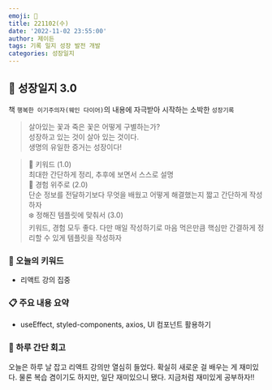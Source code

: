 ```yaml
---
emoji: 🌱
title: 221102(수)
date: '2022-11-02 23:55:00'
author: 제이든
tags: 기록 일지 성장 발전 개발
categories: 성장일지
---
```


## 🎄 성장일지 3.0

책 `행복한 이기주의자(웨인 다이어)`의 내용에 자극받아 시작하는 소박한 `성장기록`

> 살아있는 꽃과 죽은 꽃은 어떻게 구별하는가?<br/>
> 성장하고 있는 것이 살아 있는 것이다.<br/>
> 생명의 유일한 증거는 성장이다!

> 🌳 키워드 (1.0)<br/>
> 최대한 간단하게 정리, 추후에 보면서 스스로 설명<br/>
> 🍉 경험 위주로 (2.0)<br/>
> 단순 정보를 전달하기보다 무엇을 배웠고 어떻게 해결했는지 짧고 간단하게 작성하자<br/>
> ❄️ 정해진 템플릿에 맞춰서 (3.0)<br/>
> 키워드, 경험 모두 좋다. 다만 매일 작성하기로 마음 먹은만큼 핵심만 간결하게 정리할 수 있게 템플릿을 작성하자

### 🔑 오늘의 키워드

- 리액트 강의 집중

### 📋 주요 내용 요약

- useEffect, styled-components, axios, UI 컴포넌트 활용하기

### 📝 하루 간단 회고

오늘은 하루 날 잡고 리액트 강의만 열심히 들었다. 확실히 새로운 걸 배우는 게 재미있다. 물론 복습 겸이기도 하지만, 일단 재미있으니 됐다. 지금처럼 재미있게 공부하자!!

```toc

```
